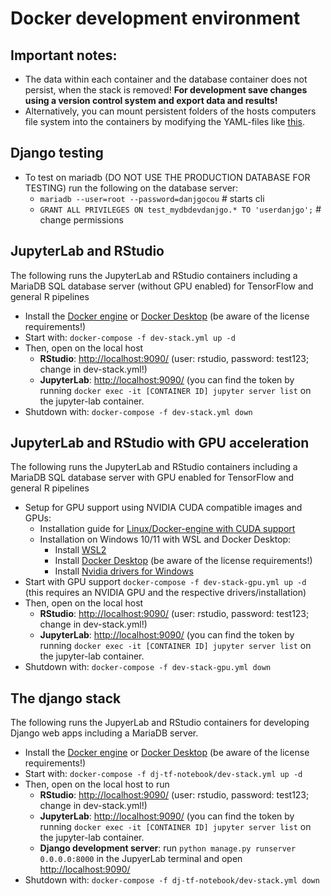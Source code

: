 # Docker development environment

## Important notes:
* The data within each container and the database container does not persist, when the stack is removed! **For development save changes using a version control system and export data and results!**
* Alternatively, you can mount persistent folders of the hosts computers file system into the containers by modifying the YAML-files like [this](https://docs.docker.com/storage/bind-mounts/#use-a-bind-mount-with-compose).

## Django testing
* To test on mariadb (DO NOT USE THE PRODUCTION DATABASE FOR TESTING) run the following on the database server:
	* `mariadb --user=root --password=danjgocou` # starts cli
	* `GRANT ALL PRIVILEGES ON test_mydbdevdanjgo.* TO 'userdanjgo';` # change permissions

## JupyterLab and RStudio
The following runs the JupyterLab and RStudio containers including a MariaDB SQL database server (without GPU enabled) for TensorFlow and general R pipelines
* Install the [Docker engine](https://docs.docker.com/engine/install/) or [Docker Desktop](https://www.docker.com/products/docker-desktop/) (be aware of the license requirements!)
* Start with: `docker-compose -f dev-stack.yml up -d`
* Then, open on the local host
  * **RStudio**: [http://localhost:9090/](http://localhost:9090/) (user: rstudio, password: test123; change in dev-stack.yml!)
  * **JupyterLab**: [http://localhost:9090/](http://localhost:10000/) (you can find the token by running `docker exec -it [CONTAINER ID] jupyter server list` on the jupyter-lab container.
* Shutdown with: `docker-compose -f dev-stack.yml down`
  
## JupyterLab and RStudio with GPU acceleration
The following runs the JupyterLab and RStudio containers including a MariaDB SQL database server with GPU enabled for TensorFlow and general R pipelines
* Setup for GPU support using NVIDIA CUDA compatible images and GPUs:
  * Installation guide for [Linux/Docker-engine with CUDA support](https://docs.nvidia.com/datacenter/cloud-native/container-toolkit/install-guide.html#installation-guide)
  * Installation on Windows 10/11 with WSL and Docker Desktop:
    * Install [WSL2](https://learn.microsoft.com/de-de/windows/wsl/install)
    * Install [Docker Desktop](https://www.docker.com/products/docker-desktop/) (be aware of the license requirements!)
    * Install [Nvidia drivers for Windows](https://www.nvidia.com/download/index.aspx)
* Start with GPU support `docker-compose -f dev-stack-gpu.yml up -d` (this requires an NVIDIA GPU and the respective drivers/installation)
* Then, open on the local host
  * **RStudio**: [http://localhost:9090/](http://localhost:9090/) (user: rstudio, password: test123; change in dev-stack.yml!)
  * **JupyterLab**: [http://localhost:9090/](http://localhost:10000/) (you can find the token by running `docker exec -it [CONTAINER ID] jupyter server list` on the jupyter-lab container.
* Shutdown with: `docker-compose -f dev-stack-gpu.yml down`
  
## The django stack
The following runs the JupyerLab and RStudio containers for developing Django web apps including a MariaDB server.
* Install the [Docker engine](https://docs.docker.com/engine/install/) or [Docker Desktop](https://www.docker.com/products/docker-desktop/) (be aware of the license requirements!)
* Start with: `docker-compose -f dj-tf-notebook/dev-stack.yml up -d`
* Then, open on the local host to run
  * **RStudio**: [http://localhost:9090/](http://localhost:6060/) (user: rstudio, password: test123; change in dev-stack.yml!)
  * **JupyterLab**: [http://localhost:9090/](http://localhost:7070/) (you can find the token by running `docker exec -it [CONTAINER ID] jupyter server list` on the jupyter-lab container.
  * **Django development server**: run `python manage.py runserver 0.0.0.0:8000` in the JupyerLab terminal and open [http://localhost:9090/](http://localhost:5050/)
* Shutdown with: `docker-compose -f dj-tf-notebook/dev-stack.yml down`
